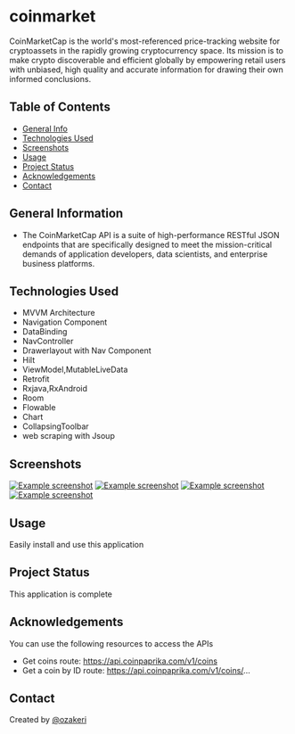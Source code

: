 # coinmarket

CoinMarketCap is the world's most-referenced price-tracking website for cryptoassets in the rapidly growing cryptocurrency space. 
Its mission is to make crypto discoverable and efficient globally by empowering retail users with unbiased, 
high quality and accurate information for drawing their own informed conclusions.

## Table of Contents
* [General Info](#general-information)
* [Technologies Used](#technologies-used)
* [Screenshots](#screenshots)
* [Usage](#usage)
* [Project Status](#project-status)
* [Acknowledgements](#acknowledgements)
* [Contact](#contact)
<!-- * [License](#license) -->


## General Information
- The CoinMarketCap API is a suite of high-performance RESTful JSON endpoints that are specifically designed to meet the mission-critical demands of application developers, data scientists, and enterprise business platforms.
<!-- You don't have to answer all the questions - just the ones relevant to your project. -->


## Technologies Used
- MVVM Architecture
- Navigation Component 
- DataBinding 
- NavController 
- Drawerlayout with Nav Component
- Hilt
- ViewModel,MutableLiveData
- Retrofit
- Rxjava,RxAndroid
- Room
- Flowable 
- Chart 
- CollapsingToolbar 
- web scraping with Jsoup

## Screenshots
[![Example screenshot](./img/screenshot.png)](https://github.com/ozakeri/coinmarket/blob/main/images/Screenshot1.jpg)
[![Example screenshot](./img/screenshot.png)](https://github.com/ozakeri/coinmarket/blob/main/images/Screenshot2.jpg)
[![Example screenshot](./img/screenshot.png)](https://github.com/ozakeri/coinmarket/blob/main/images/Screenshot3.jpg)
[![Example screenshot](./img/screenshot.png)](https://github.com/ozakeri/coinmarket/blob/main/images/Screenshot4.jpg)

<!-- If you have screenshots you'd like to share, include them here. -->


## Usage
Easily install and use this application


## Project Status
This application is complete


## Acknowledgements
You can use the following resources to access the APIs
- Get coins route:
https://api.coinpaprika.com/v1/coins
- Get a coin by ID route:
https://api.coinpaprika.com/v1/coins/...


## Contact
Created by [@ozakeri](https://ozakeri.github.io/)


<!-- Optional -->
<!-- ## License -->
<!-- This project is open source and available under the [... License](). -->

<!-- You don't have to include all sections - just the one's relevant to your project -->
